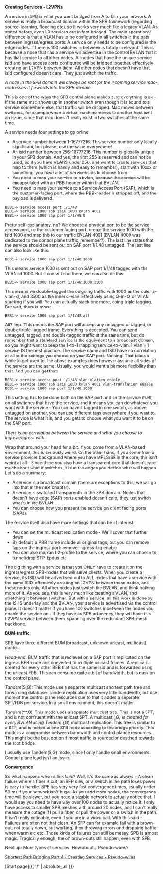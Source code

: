**Creating Services - L2VPNs**

A service in SPB is what you want bridged from A to B in your network. A service is really a broadcast domain within the SPB framework (regarding source-learning, flooding etc), so it works very much like a legacy VLAN. As stated before, even L3 services are in fact bridged. The main operational difference is that a VLAN has to be configured in all switches in the path between ingress/egress ports. A service only needs to be configured in the edge nodes. If there is 100 switches in between is totally irrelevant. This is because a node that has a service will advertise in the control BVLAN that it has that service to all other nodes. All nodes that have the unique service isid and have access ports configured will be bridged together, effectively creating an L2VPN between them. All other nodes that doesn't have that isid configured doesn't care. They just switch the traffic.

*A node in the SPB domain will always be root for the incoming service mac-addresses it forwards into the SPB domain.* 

This is one of the ways the SPB control plane makes sure everything is ok - If the same mac shows up in another switch even though it is bound to a service somewhere else, that traffic will be dropped. Mac moves between switches, for example when a virtual machine moves to another host isn't an issue, since that mac doesn't really exist in two switches at the same time.

A service needs four settings to go online:
* A service number between 1-16777216. This service number only locally significant, but please, use the same everywhere!
* An isid number between 256-16777216. This number is globally unique in your SPB domain. And yes, the first 255 is reserved and can not be used, so if you have VLANS under 256, and want to create services that map to them (which is handy and easy to remember), start with 10xxx or something. you have a lot of service/isids to choose from...
* You need to map your service to a bvlan, because the service will be encapsulated with an PBB-header within that BVLAN.
* You need to map your service to a Service Access Port (SAP), which is the customer-facing port, where the PBB-header is stripped off, and the payload is delivered.

```
BEB1-> service access port 1/1/48
BEB1-> service 1000 spb isid 1000 bvlan 4001
BEB1-> service 1000 sap port 1/1/48:0
```
Pretty self-explanatory, no? We choose a physical port to be the service access port, i.e the customer facing port, create the service 1000 with the isid 1000 and map this to our traffic BVLAN 4001 (BVLAN 4000 was dedicated to the control plane traffic, remember?). The last line states that the service should be sent out on SAP port 1/1/48 untagged.
The last line can also look like this:

```
BEB1-> service 1000 sap port 1/1/48:1000
```

This means service 1000 is sent out on SAP port 1/1/48 tagged with the VLAN-id 1000. But it doesn't end there, we can also do this:

```
BEB1-> service 1000 sap port 1/1/48:1000:3500
```

This means we double-tagged the outgoing traffic with 1000 as the outer s-vlan-id, and 3500 as the inner c-vlan. Effectively using Q-in-Q, or VLAN stacking if you will. You can actually stack one more, doing triple tagging. But wait, there is more:

```
BEB1-> service 1000 sap port 1/1/48:all
```
All? Yep. This means the SAP port will accept any untagged or tagged, or double/triple-tagged frame. Everything is accepted. You can send untagged, tagged, and double-tagged traffic at the same time, but do remember that a standard service is the equivalent to a broadcast domain, so you might want to keep the 1-to-1 mapping service-to-vlan. 1 vlan = 1 service IS the best practice. The service name and ISID have no correlation at all to the settings you choose on your SAP port. Nothing! That takes a while to get used to.The above examples does however assume all sides of the service are the same. Usually, you would want a bit more flexibility than that. And you can get that:

```
BEB1-> service access port 1/1/48 vlan-xlation enable
BEB1-> service 1000 spb isid 1000 bvlan 4001 vlan-translation enable
BEB1-> service 1000 sap port 1/1/48:1000 
```

This setting has to be done both on the SAP port and on the service itself, on all switches that have the service, and it means you can do whatever you want with the service - You can have it tagged in one switch, as above, untagged on another, you can use different tags everywhere if you want to. The service is what it is, and you gets to choose what you want it to be on the SAP port. 

*There is no correlation between the service and what you choose to ingress/egress with.* 

Wrap that around your head for a bit. If you come from a VLAN-based environment, this is seriously weird. On the other hand, if you come from a service provider background where you have MPLS/SR in the core, this isn't weird at all - Since there you also have a transparent core that doesn't care much about what it switches, it is at the edges you decide what will happen.
Let's do a summary:

* A service is a broadcast domain (there are exceptions to this, we will go into that in the next chapter).
* A service is switched transparently in the SPB domain. Nodes that doesn't have edge (SAP) ports enabled doesn't care, they just switch what's in the BVLAN.
* You can choose how you present the service on client facing ports (SAPs).

The service itself also have more settings that can be of interest:

* You can set the multicast replication mode - We'll cover that further down
* By default, a PBB frame include all original tags, but you can remove tags on the ingress port: remove-ingress-tag enable
* You can also map an L2-profile to the service, where you can choose to tunnel/drop STP-bpdus etc

The big thing with a service is that you ONLY have to create it on the ingress/egress SPB-nodes that will serve clients. When you create a service, its ISID will be advertised out to ALL nodes that have a service with the same ISID, effectively creating an L2VPN between these nodes, and these nodes only. All other nodes just switch the BVLAN, and think nothing more of it. As you see, this is very much like creating a VLAN, and stretching it between switches. But with a service, all this work is done by the IS-IS underlay and the BVLAN, your service is advertised via the control plane. It doesn't matter if you have 100 switches inbetween the nodes you enable the service on - If they have an SPB adjacency, they will have this L2VPN service between them, spanning over the redundant SPB-mesh backbone.

**BUM-traffic**

SPB have three different BUM (broadcast, unknown unicast, multicast) modes:

*Head-end*: BUM traffic that is recieved on a SAP port is replicated on the ingress BEB-node and converted to multiple unicast frames. A replica is created for every other BEB that has the same isid and is forwarded using the unicast FDB.
This can consume quite a bit of bandwidth, but is easy on the control plane.

*Tandem*(S,G): This mode use a separate multicast shortest path tree and forwarding database. Tandem replication uses very little bandwidth, but use more of the control plane resources due to that it addes a separate SPT/FDB per service. In a small environment, this doesn't matter.

*Tandem*(**,G): This mode uses a separate multicast tree. This is not a SPT, and is not confruent with the unicast SPT. A multicast (*,G) is created for every BVLAN using Tandem (*,G) multicast replication. This tree is similar to a STP, and is rooted at one SPB node according to the bridge priority. This mode is a compromise between bandwidth and control plance resources. This might be the best option if most traffic is sourced or destined towards the root bridge.

I usually use Tandem(S,G) mode, since I only handle small environments. Control plane load isn't an issue.

**Convergence**

So what happens when a link fails? Well, it's the same as always - A clean failure where a fiber is cut, an SFP dies, or a switch in the path loses power is easy to handle. SPB has very very fast convergence times, usually under 50 ms if your network isn't huge. As you add more nodes, the convergence time will be slower, but you need a sizable network to actually notice that. I would say you need to have way over 100 nodes to actually notice it. I only have access to smaller SPB meshes with around 20 nodes, and I can't really measure the outage if I pull a fiber, or pull the power on a switch in the path. It isn't really noticable, even if you are in a video call. With this said - Failures are often not that clean. An SFP can for example fail with a brown-out, not totally down, but working, then throwing errors and dropping traffic when warm etc etc. Those kinds of failures can still be messy. SPB is almost magic. Tragically enough, the ol' brown-outs still happen, even with SPB.

Next up: More types of services. How about... Pseudo-wires?

[Shortest Path Bridging Part 4 - Creating Services - Pseudo-wires](https://networkundertaker.com/2023/04/12/Shortest-Path-Bridging-part-4.html)

[Start page]({{ '/' | absolute_url }})
